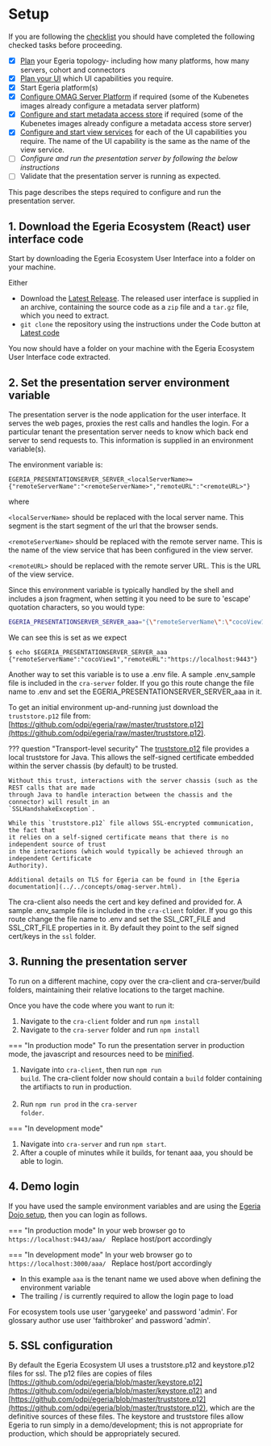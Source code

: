 <!-- SPDX-License-Identifier: CC-BY-4.0 -->
<!-- Copyright Contributors to the ODPi Egeria project. -->

# Setup

If you are following the [checklist](/user-interfaces/ecosystem/ecosystem-ui-planning-checklist.md) you should have completed the following checked tasks before proceeding.

- [x] [Plan](/guides/planning/overview) your Egeria topology- including how many platforms, how many servers, cohort and connectors
- [x] [Plan your UI](/user-interfaces/ecosystem/ecosystem-ui-planning-checklist) which UI capabilities you require.
- [x] Start Egeria platform(s)
- [x] [Configure OMAG Server Platform](/guides/admin/configuring-the-omag-server-platform) if required (some of the Kubenetes images already configure a metadata server platform)
- [x] [Configure and start metadata access store](/guides/admin/servers/configuring-a-metadata-access-store)  if required (some of the Kubenetes images already configure a metadata access store server)
- [x] [Configure and start view services](/guides/admin/servers/configuring-a-view-server)  for each of the UI capabilities you require. The name of the UI capability is the same as the name of the view service.
- [ ] *Configure and run the presentation server by following the below instructions*
- [ ] Validate that the presentation server is running as expected.

This page describes the steps required to configure and run the presentation server.

## 1. Download the Egeria Ecosystem (React) user interface code

Start by downloading the Egeria Ecosystem User Interface into a folder on your machine. <p>
Either

* Download the <a href="https://github.com/odpi/egeria-react-ui/releases/latest" target="_blank">Latest Release</a>.
The released user interface is supplied in an archive, containing the source code as a <code>zip</code> file and a <code>tar.gz</code> file, which you need to extract.
* <code>git clone</code> the repository using the instructions under the Code button at <a href="https://github.com/odpi/egeria-react-ui" target="_blank">Latest code </a>
  
You now should have a folder on your machine with the Egeria Ecosystem User Interface code extracted.

## 2. Set the presentation server environment variable

The presentation server is the node application for the user interface. It serves the web pages, proxies the rest calls and handles the login.
For a particular tenant the presentation server needs to know which back end server to send requests to. This information is supplied in an
environment variable(s).

The environment variable is:

<code>EGERIA_PRESENTATIONSERVER_SERVER_\<localServerName\>={"remoteServerName":"\<remoteServerName\>","remoteURL":"\<remoteURL\>"}</code>

where

<code><localServerName\></code> should be replaced with the local server name. This segment is the start segment of the url that the browser sends.

<code><remoteServerName\></code> should be replaced with the remote server name. This is the name of the view service that has been configured in the view server.

<code><remoteURL\></code> should be replaced with the remote server URL. This is the URL of the view service.

Since this environment variable is typically handled by the shell and includes a json fragment, when setting it you need to be sure
to 'escape' quotation characters, so you would type:

```bash
EGERIA_PRESENTATIONSERVER_SERVER_aaa="{\"remoteServerName\":\"cocoView1\",\"remoteURL\":\"https://localhost:9443\"}"
```
We can see this is set as we expect
```
$ echo $EGERIA_PRESENTATIONSERVER_SERVER_aaa
{"remoteServerName":"cocoView1","remoteURL":"https://localhost:9443"}
```
Another way to set this variable is to use a .env file. A sample .env_sample file is included in the <code>cra-server</code> folder. If you go this route change the file name to .env and set the EGERIA_PRESENTATIONSERVER_SERVER_aaa in it.

To get an initial environment up-and-running just download the `truststore.p12`
file from: [https://github.com/odpi/egeria/raw/master/truststore.p12](https://github.com/odpi/egeria/raw/master/truststore.p12).

??? question "Transport-level security"
    The [truststore.p12](https://github.com/odpi/egeria/raw/master/truststore.p12)
    file provides a local truststore for Java. This allows the self-signed certificate embedded
    within the server chassis (by default) to be trusted.

    Without this trust, interactions with the server chassis (such as the REST calls that are made
    through Java to handle interaction between the chassis and the connector) will result in an
    `SSLHandshakeException`.

    While this `truststore.p12` file allows SSL-encrypted communication, the fact that
    it relies on a self-signed certificate means that there is no independent source of trust
    in the interactions (which would typically be achieved through an independent Certificate
    Authority).

    Additional details on TLS for Egeria can be found in [the Egeria documentation](../../concepts/omag-server.html).
The cra-client also needs the cert and key defined and provided for. A sample .env_sample file is included in the <code>cra-client</code> folder. If you go this route change the file name to .env and set the SSL_CRT_FILE and SSL_CRT_FILE properties in it. By default they point to the self signed cert/keys in the <code>ssl</code> folder. 

## 3. Running the presentation server 
To run on a different machine, copy over the cra-client and cra-server/build folders, maintaining their relative locations to the target machine.

Once you have the code where you want to run it:
<ol>
  <li>Navigate to the <code>cra-client</code> folder and run <code>npm install</code></li>
  <li>Navigate to the <code>cra-server</code> folder and run <code>npm install</code></li>
</ol>


=== "In production mode"
    To run the presentation server in production mode, the javascript and resources need to be [minified](https://reactjs.org/docs/optimizing-performance.html).
    <ol> 
    <li>Navigate into <code>cra-client</code>, then run  <code>npm run build</code>. The cra-client folder now should contain a <code>build</code> folder containing the artifiacts to run in production.</li>  
    <li>Run <code>npm run prod</code> in the <code>cra-server folder</code>.</li>
    </ol>
=== "In development mode"
     <ol> 
     <li> Navigate into <code>cra-server</code> and run <code>npm start</code>. </li>
     <li>After a couple of minutes while it builds, for tenant aaa, you should be able to login. </li>
     </ol>


## 4. Demo login 

If you have used the sample environment variables and are using the  <a href="https://egeria.odpi.org/open-metadata-resources/open-metadata-tutorials/egeria-dojo/">Egeria Dojo setup</a>, then you can login as follows.  

=== "In production mode"
    In your web browser go to <code>https://localhost:9443/aaa/ </code>  Replace host/port accordingly

=== "In development mode"
    In your web browser go to <code>https://localhost:3000/aaa/ </code>  Replace host/port accordingly

* In this example `aaa` is the tenant name we used above when defining the environment variable
* The trailing / is currently required to allow the login page to load

For ecosystem tools use user 'garygeeke' and password 'admin'.
For glossary author use user 'faithbroker' and password 'admin'.


## 5. SSL configuration
By default the Egeria Ecosystem UI uses a truststore.p12 and keystore.p12 files for ssl. The p12 files are copies of files [https://github.com/odpi/egeria/blob/master/keystore.p12](https://github.com/odpi/egeria/blob/master/keystore.p12) and [https://github.com/odpi/egeria/blob/master/truststore.p12](https://github.com/odpi/egeria/blob/master/truststore.p12), which are the definitive sources of these files. The keystore and truststore files allow Egeria to run simply in a demo/development; this is not appropriate for production, which should be appropriately secured.     
